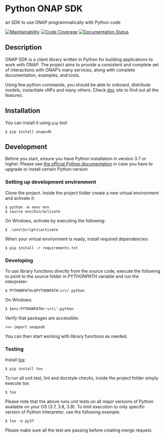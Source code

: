 # Python ONAP SDK

an SDK to use ONAP programmatically with Python code

[![Maintainability](https://api.codeclimate.com/v1/badges/858bb5b1aed4b42da2d2/maintainability)](https://codeclimate.com/github/Orange-OpenSource/python-onapsdk/maintainability)
[![Code Coverage](https://gitlab.com/Orange-OpenSource/lfn/onap/python-onapsdk/badges/master/coverage.svg)](https://gitlab.com/Orange-OpenSource/lfn/onap/python-onapsdk/)
[![Documentation Status](https://readthedocs.org/projects/python-onapsdk/badge/?version=latest)](https://python-onapsdk.readthedocs.io/en/latest/?badge=latest)

## Description

ONAP SDK is a client library written in Python for building applications to work with ONAP. The project aims to provide a consistent and complete set of interactions with ONAP’s many services, along with complete documentation, examples, and tools.

Using few python commands, you should be able to onboard, distribute models, instantiate xNFs and many others. Check [doc](https://python-onapsdk.readthedocs.io/en/latest/index.html) site to find out all the features.

## Installation

You can install it using `pip` tool

```
$ pip install onapsdk
```

## Development

Before you start, ensure you have Python installation in version 3.7 or higher.
Please see [the official Python documentation](https://docs.python.org/3/using/index.html) 
in case you have to upgrade or install certain Python version.

### Setting up development environment

Clone the project. Inside the project folder create a new virtual environment and activate
it:

```
$ python -m venv env
$ source env/bin/activate
```
On Windows, activate by executing the following:

```
$ .\env\Scripts\activate
```

When your virtual environment is ready, install required dependencies:

```
$ pip install -r requirements.txt
```

### Developing

To use library functions directly from the source code, execute the following
to point to the source folder in *PYTHONPATH* variable and run the interpreter:


```
$ PYTHONPATH=$PYTHONPATH:src/ python
```

On Windows:

```
$ $env:PYTHONPATH='src\';python
```

Verify that packages are accessible:

```
>>> import onapsdk
```
You can then start working with library functions as needed.

### Testing

Install [tox](https://tox.readthedocs.io/en/latest/index.html):

```
$ pip install tox
```

To run all unit test, lint and docstyle checks, inside the project folder simply
execute *tox*:

```
$ tox
```

Please note that the above runs unit tests on all major versions of Python available on your
OS (3.7, 3.8, 3.9). To limit execution to only specific version of Python Interpreter,
use the following example:

```
$ tox -e py37
```

Please make sure all the test are passing before creating merge request.
